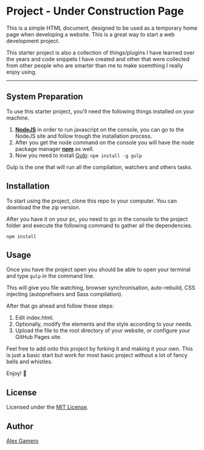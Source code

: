 #  Project - Under Construction Page

This is a simple HTML document, designed to be used as a temporary home page when developing a website. This is a great way to start a web development project.

This starter project is also a collection of things/plugins I have learned over the years and code snippets I have created and other that were collected from other people who are smarter than me to make soemthing I really enjoy using.

***
## System Preparation

To use this starter project, you'll need the following things installed on your machine.

1. [**NodeJS**](https://nodejs.org/en/) in order to run javascript on the console, you can go to the NodeJS site and follow trough the installation process.
2. After you get the node command on the console you will have the node package manager [**npm**](https://www.npmjs.com/get-npm) as well.
3. Now you need to install [Gulp](https://github.com/gulpjs/gulp): `npm install -g gulp`

Gulp is the one that will run all the compilation, watchers and others tasks.

## Installation
To start using the project, clone this repo to your computer. You can download the the zip version.

After you have it on your pc, you need to go in the console to the project folder and execute the following command to gather all the dependencies.

`npm install`

## Usage
Once you have the project open you should be able to open your terminal and type `gulp` in the command line.

This will give you file watching, browser synchronisation, auto-rebuild, CSS injecting (autoprefixers and Sass compilation).

After that go ahead and follow these steps:

1. Edit index.html.
2. Optionally, modify the elements and the style according to your needs.
3. Upload the file to the root directory of your website, or configure your GitHub Pages site.

Feel free to add onto this project by forking it and making it your own. This is just a basic start but work for most basic project without a lot of fancy bells and whistles.

Enjoy! :metal:

## License

Licensed under the [MIT License](https://opensource.org/licenses/MIT).

## Author

[Alex Gamero](http://ag-webdesign.com)
